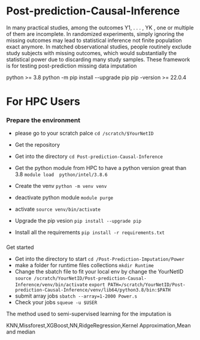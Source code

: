 # Post-prediction-Causal-Inference
In many practical studies, among the outcomes Y1, . . . , YK , one or multiple of them are
incomplete. In randomized experiments, simply ignoring the missing outcomes may lead to
statistical inference not finite population exact anymore. In matched observational studies,
people routinely exclude study subjects with missing outcomes, which would substantially
the statistical power due to discarding many study samples.
These framework is for testing post-prediction missing data imputation


python >= 3.8
python -m pip install --upgrade pip
pip -version >= 22.0.4


# For HPC Users

### Prepare the environment
- please go to your scratch palce
  `cd /scratch/$YourNetID`
- Get the repository 

- Get into the directory
 `cd Post-prediction-Causal-Inference`
 - Get the python module from HPC to have a python version great than 3.8
`module load  python/intel/3.8.6`
 - Create the venv 
 `python -m venv venv`
  - deactivate python module
  `module purge`
  - activate 
  `source venv/bin/activate`
 - Upgrade the pip vesion
`pip install --upgrade pip`
- Install all the requirements
  `pip install -r requirements.txt`

###
Get started
- Get into the directory to start
  `cd /Post-Prediction-Imputation/Power` 
- make a folder for runtime files collections
  `mkdir Runtime`
- Change the sbatch file to fit your local env by change the YourNetID
  `source /scratch/YourNetID/Post-prediction-Causal-Inference/venv/bin/activate`
  `export PATH=/scratch/YourNetID/Post-prediction-Causal-Inference/venv/lib64/python3.8/bin:$PATH`
- submit array jobs
  `sbatch --array=1-2000 Power.s`
- Check your jobs
 `squeue -u $USER`

The method used to semi-supervised learning for the imputation is 

KNN,Missforest,XGBoost,NN,RidgeRegression,Kernel Approximation,Mean and median
